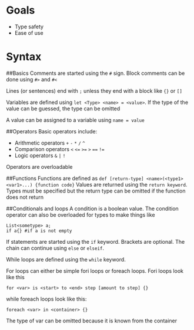 Goals
=====

 * Type safety
 * Ease of use


Syntax
======
##Basics
Comments are started using the `#` sign. Block comments can be done using
`#>` and `#<`

Lines (or sentences) end with `;` unless they end with a block like `{}` or `[]`

Variables are defined using `let <Type> <name> = <value>`. If the type of the value can be 
guessed, the type can be omitted

A value can be assigned to a variable using `name = value` 

##Operators
Basic operators include:
 * Arithmetic operators `+` `-` `*` `/` `^`
 * Comparison operators `<` `<=` `>=` `>` `==` `!=`
 * Logic operators `&` `|` `!`

Operators are overloadable

##Functions
Functions are defined as `def [return-type] <name>(<type1> <var1>...) {function code}`
Values are returned using the `return keyword`. Types must be specified but the return type
can be omitted if the function does not return

##Conditionals and loops
A condition is a boolean value. The condition operator can also be overloaded for types to make things like
```
List<sometype> a;
if a{} #if a is not empty
```

If statements are started using the `if` keyword. Brackets are optional. The chain can continue using
`else` or `elseif`.

While loops are defined using the `while` keyword.

For loops can either be simple fori loops or foreach loops. Fori loops look like this
```
for <var> is <start> to <end> step [amount to step] {}
```
while foreach loops look like this:
```
foreach <var> in <container> {}
```
The type of var can be omitted because it is known from the container
